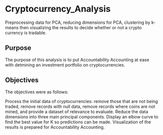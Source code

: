 # Cryptocurrency_Analysis

Preprocessing data for PCA, reducing dimensions for PCA, clustering by k-means then visualizing the results to decide whether or not a crypto currency is tradable.

## Purpose
The purpose of this analysis is to put Accountability Accounting at ease with detmining an investment portfolio on cryptocurrencies.

## Objectives

The objectives were as follows:

Process the initial data of cryptocurrencies: remove those that are not being traded, remove records with null data, remove records where coins are not mined, and provide a dataset of relevance to evaluate.
Reduce the data dimensions into three main principal components.
Display an elbow curve to find the best value for K so predictions can be made.
Visualization of the results is prepared for Accountability Accounting.
